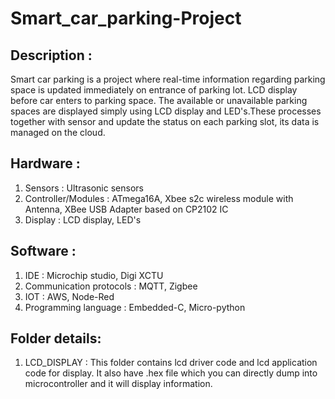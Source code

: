 # Smart_car_parking-Project

## Description :
Smart car parking is a project where real-time information regarding parking space is updated immediately on entrance of parking lot. LCD display before car enters to 
parking space. The available or unavailable parking spaces are displayed simply using LCD display and LED's.These processes together with sensor and update the status 
on each parking slot, its data is managed on the cloud.

## Hardware :
1. Sensors              : Ultrasonic sensors
2. Controller/Modules   : ATmega16A, Xbee s2c wireless module with Antenna, XBee USB Adapter based on CP2102 IC
3. Display              : LCD display, LED's

## Software :
1. IDE                      : Microchip studio, Digi XCTU
2. Communication protocols  : MQTT, Zigbee 
3. IOT                      : AWS, Node-Red
4. Programming language     : Embedded-C, Micro-python

## Folder details:
1. LCD_DISPLAY : This folder contains lcd driver code and lcd application code for display. It also have .hex file which you can directly dump into microcontroller and
it will display information.
